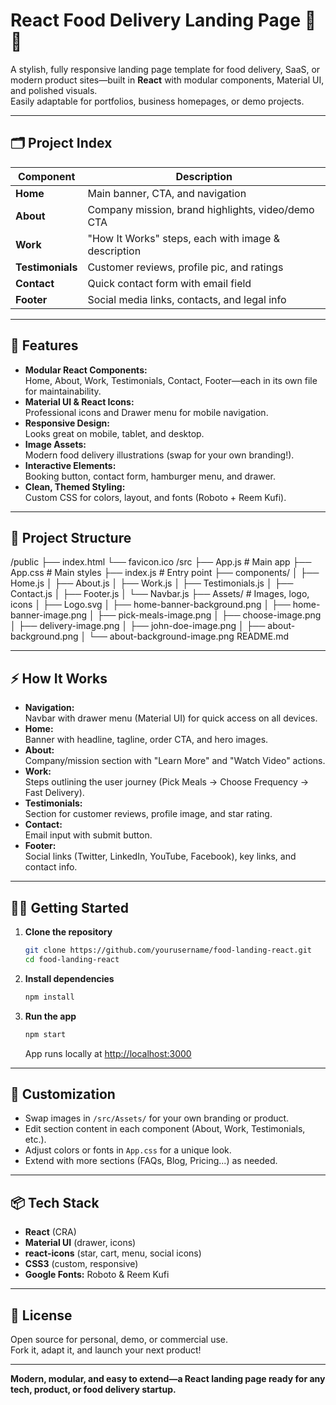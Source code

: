 # React Food Delivery Landing Page 🍔🚀

A stylish, fully responsive landing page template for food delivery, SaaS, or modern product sites—built in **React** with modular components, Material UI, and polished visuals.  
Easily adaptable for portfolios, business homepages, or demo projects.

---

## 🗂️ Project Index

| Component     | Description                                               |
|---------------|-----------------------------------------------------------|
| **Home**      | Main banner, CTA, and navigation                         |
| **About**     | Company mission, brand highlights, video/demo CTA        |
| **Work**      | "How It Works" steps, each with image & description      |
| **Testimonials** | Customer reviews, profile pic, and ratings           |
| **Contact**   | Quick contact form with email field                      |
| **Footer**    | Social media links, contacts, and legal info             |

---

## 🚀 Features

- **Modular React Components:**  
  Home, About, Work, Testimonials, Contact, Footer—each in its own file for maintainability.
- **Material UI & React Icons:**  
  Professional icons and Drawer menu for mobile navigation.
- **Responsive Design:**  
  Looks great on mobile, tablet, and desktop.
- **Image Assets:**  
  Modern food delivery illustrations (swap for your own branding!).
- **Interactive Elements:**  
  Booking button, contact form, hamburger menu, and drawer.
- **Clean, Themed Styling:**  
  Custom CSS for colors, layout, and fonts (Roboto + Reem Kufi).

---

## 📁 Project Structure

/public
├── index.html
└── favicon.ico
/src
├── App.js # Main app
├── App.css # Main styles
├── index.js # Entry point
├── components/
│ ├── Home.js
│ ├── About.js
│ ├── Work.js
│ ├── Testimonials.js
│ ├── Contact.js
│ ├── Footer.js
│ └── Navbar.js
├── Assets/ # Images, logo, icons
│ ├── Logo.svg
│ ├── home-banner-background.png
│ ├── home-banner-image.png
│ ├── pick-meals-image.png
│ ├── choose-image.png
│ ├── delivery-image.png
│ ├── john-doe-image.png
│ ├── about-background.png
│ └── about-background-image.png
README.md


---

## ⚡ How It Works

- **Navigation:**  
  Navbar with drawer menu (Material UI) for quick access on all devices.
- **Home:**  
  Banner with headline, tagline, order CTA, and hero images.
- **About:**  
  Company/mission section with "Learn More" and "Watch Video" actions.
- **Work:**  
  Steps outlining the user journey (Pick Meals → Choose Frequency → Fast Delivery).
- **Testimonials:**  
  Section for customer reviews, profile image, and star rating.
- **Contact:**  
  Email input with submit button.
- **Footer:**  
  Social links (Twitter, LinkedIn, YouTube, Facebook), key links, and contact info.

---

## 🧑‍💻 Getting Started

1. **Clone the repository**
    ```sh
    git clone https://github.com/yourusername/food-landing-react.git
    cd food-landing-react
    ```

2. **Install dependencies**
    ```sh
    npm install
    ```

3. **Run the app**
    ```sh
    npm start
    ```
    App runs locally at [http://localhost:3000](http://localhost:3000)

---

## 🔧 Customization

- Swap images in `/src/Assets/` for your own branding or product.
- Edit section content in each component (About, Work, Testimonials, etc.).
- Adjust colors or fonts in `App.css` for a unique look.
- Extend with more sections (FAQs, Blog, Pricing...) as needed.

---

## 📦 Tech Stack

- **React** (CRA)
- **Material UI** (drawer, icons)
- **react-icons** (star, cart, menu, social icons)
- **CSS3** (custom, responsive)
- **Google Fonts:** Roboto & Reem Kufi

---

## 📌 License

Open source for personal, demo, or commercial use.  
Fork it, adapt it, and launch your next product!

---

**Modern, modular, and easy to extend—a React landing page ready for any tech, product, or food delivery startup.**

